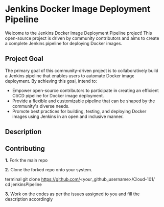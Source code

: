 # Jenkins Docker Image Deployment Pipeline

Welcome to the Jenkins Docker Image Deployment Pipeline project! This open-source project is driven by community contributors and aims to create a complete Jenkins pipeline for deploying Docker images.

## Project Goal

The primary goal of this community-driven project is to collaboratively build a Jenkins pipeline that enables users to automate Docker image deployment. By achieving this goal,  intend to:

- Empower open-source contributors to participate in creating an efficient CI/CD pipeline for Docker image deployment.
- Provide a flexible and customizable pipeline that can be shaped by the community's diverse needs.
- Promote best practices for building, testing, and deploying Docker images using Jenkins in an open and inclusive manner.


## Description

## Contributing

**1.** Fork the main repo

**2.** Clone the forked repo onto your system.

terminal
git clone https://github.com/<your_github_username>/Cloud-101/
cd jenkinsPipeline


**3.** Work on the codes as per the issues assigned to you and fill the description accordingly
